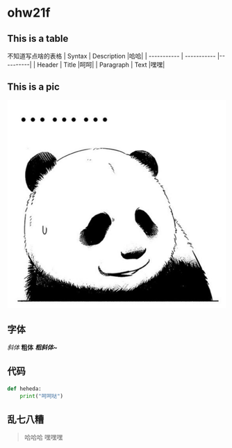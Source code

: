 # ohw21f

## This is a table
不知道写点啥的表格
| Syntax | Description |哈哈|
| ----------- | ----------- |----------|
| Header | Title |呵呵|
| Paragraph | Text |嘿嘿|

## This is a pic

![兄弟你怎么加载不出来](https://github.com/ophwsjtu18/ohw21f/blob/main/cll/%E7%86%8A%E7%86%8A%E6%97%A0%E8%AF%AD.png)

## 字体
_斜体_
__粗体__
___粗斜体~___

## 代码
```python
def heheda:
    print("呵呵哒")
```
## 乱七八糟
> 哈哈哈
> 嘿嘿嘿
